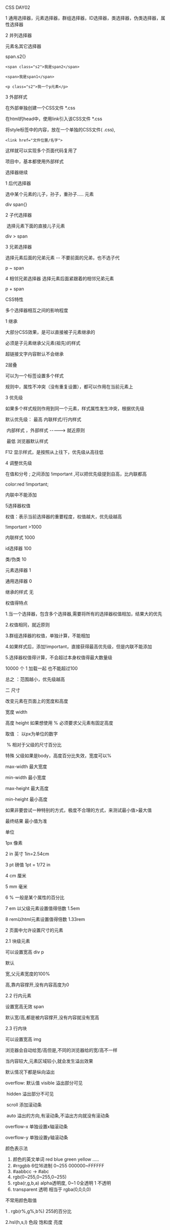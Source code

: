 CSS DAY02

1 通用选择器，元素选择器，群组选择器，ID选择器，类选择器，伪类选择器，属性选择器

2 并列选择器

元素名其它选择器

span.s2{}

`<span class="s2">我是span2</span>`

`<span>我是span1</span>`

`<p class="s2">我一个p元素</p>`



3 外部样式

在外部单独创建一个CSS文件    *.css

在html的head中，使用link引入该CSS文件   *.css

将style标签中的内容，放在一个单独的CSS文件( .css),  

`<link href="文件位置/名字">`

这样就可以实现多个页面代码复用了

项目中，基本都使用外部样式



选择器继续

1 后代选择器 

选中某个元素的儿子，孙子，重孙子.....  元素

div span{}

2 子代选择器

​	选择元素下面的直接儿子元素

div > span

3 兄弟选择器

选择元素后面的兄弟元素  -- 不要前面的兄弟，也不选子代

p ~ span 

4 相邻兄弟选择器 选择元素后面紧跟着的相邻兄弟元素

p + span



CSS特性

多个选择器相互之间的影响程度

1 继承

大部分CSS效果，是可以直接被子元素继承的

必须是子元素继承父元素(祖先)的样式

超链接文字内容默认不会继承

2层叠

可以为一个标签设置多个样式

规则中，属性不冲突（没有重复设置），都可以作用在当前元素上

3 优先级

如果多个样式规则作用到同一个元素，样式属性发生冲突，根据优先级

默认优先级：    最高     内联样式/行内样式

​										内部样式 ，外部样式     ----->   就近原则

​										最低    浏览器默认样式

F12 显示样式，是按照从上往下，优先级从高往低



4 调整优先级

在值和分号 ;  之间添加   !important ,可以把优先级提到自高，比内联都高

color:red !important;

内联中不能添加



5选择器权值

权值：表示当前选择器的重要程度，权值越大，优先级越高

!important     >1000

内联样式         1000

id选择器          100

类/伪类            10

元素选择器      1

通用选择器      0

继承的样式     无

权值得特点

1.当一个选择器，包含多个选择器,需要将所有的选择器权值相加，结果大的优先

2.权值相同，就近原则

3.群组选择器的权值，单独计算，不能相加

4.如果样式后，添加!important，直接获得最高优先级，但是内联不能添加

5.选择器权值得计算，不会超过本身权值得最大数量级

10000 个 1  加载一起  也不能超过100

总之  ：范围越小，优先级越高



二 尺寸

改变元素在页面上的宽度和高度

宽度   width

高度   height    如果想使用 %  必须要求父元素有固定高度

取值  ： 以px为单位的数字

​				% 相对于父级的尺寸百分比

特殊 父级如果是body，高度百分比失效，宽度可以%

max-width   最大宽度

min-width   最小宽度

max-height 最大高度

min-height  最小高度

如果非要尝试一种特别的方式，极度不合理的方式，来测试最小值>最大值

最终结果  最小值为准



单位

1px 像素

2 in 英寸   1in=2.54cm

3 pt 磅值  1pt = 1/72 in

4 cm 厘米

5 mm 毫米

6 % 一般是某个属性的百分比

7 em 以父级元素设置值得倍数    1.5em

8 rem以html元素设置值得倍数   1.33rem      



2 页面中允许设置尺寸的元素

2.1 块级元素

可以设置宽高    div   p 

默认

宽,父元素宽度的100%

高,靠内容撑开,没有内容高度为0

2.2 行内元素

设置宽高无效   span

默认宽/高,都是被内容撑开,没有内容就没有宽高   

2.3 行内块

可以设置宽高    img  

浏览器会自动给宽/高但是,不同的浏览器给的宽/高不一样



当内容较大,元素区域较小,就会发生溢出效果

默认情况下都是纵向溢出

overflow:  默认值  visible   溢出部分可见

​								hidden  溢出部分不可见

​								scroll      添加滚动条

​								auto      溢出的方向,有滚动条,不溢出方向就没有滚动条

overflow-x 单独设置x轴滚动条

overflow-y 单独设置y轴滚动条



颜色表示法

1. 颜色的英文单词   red blue green yellow .....
2.  #rrggbb    6位16进制    0~255    000000~FFFFFF
3. #aabbcc     ->   #abc 
4.  rgb(0~255,0~255,0~255)
5. rgba(r,g,b,a)  alpha透明度,    0~1    0全透明   1  不透明
6. transparent 透明  相当于   rgba(0,0,0,0)

不常用颜色取值

1 . rgb(r%,g%,b%)   255的百分比

2.hsl(h,s,l) 色段 饱和度 亮度